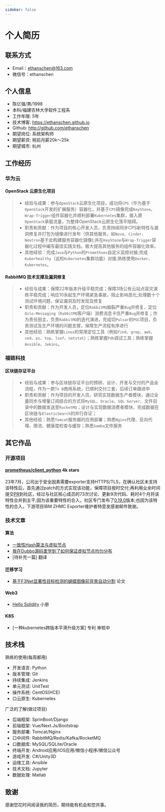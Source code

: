 ```yaml
---
sidebar: false
---
```


# 个人简历

## 联系方式

- Email：<ethanschen@163.com>
- 微信号：ethanschen

## 个人信息

- 陈亿强/男/1998
- 本科/福建农林大学软件工程系
- 工作年限: 5年
- 技术博客: <https://ethanschen.github.io>
- Github: <http://github.com/ethanschen>
- 期望岗位: 系统架构师
- 期望薪资: 税前月薪20k～25k
- 期望城市: 杭州

## 工作经历

### 华为云

#### OpenStack 云原生化项目

> - 经验与成果：参与`OpenStack`云原生化项目，成功将`CPS`（华为基于`OpenStack`开发的扩展服务）容器化，并基于`CPS`镜像完成`KeyStone`、`Wrap-Trigger`组件容器化并顺利部署`Kubernetes`集群，接入原`OpenStack`承载流量，为整体OpenStack云原生化荡平阻碍。
> - 职责和贡献：作为项目的核心开发人员，负责持续同步CPS新特性与漏洞修复并打包为镜像进行发布（供其他服务，如`Nova`、`Cinder`、`Neutron`基于此构建服务容器化镜像);并在`KeyStone`与`Wrap-Trigger`容器化过程中编写最佳实践文档，极大提高其他服务的组件容器化效率。
> - 其他经验：完成`Java`与`Python`的`Promethues`自定义监控对接;完成`Kuberhealthy`（巡检`Kubernetes`集群功能）对接;熟练使用`Docker`、`Kubernetes`。

#### RabbitMQ 技术支撑及漏洞修复

> - 经验与成果：保障22年版本升级平稳完成；保障3场公有云站点容灾演练平稳完成；响应10余起生产环境紧急事故，阻止影响恶化;处理数十个测试环境问题，保证漏洞及时发现及修复
> - 职责和贡献：作为开发人员，定位`RabbitMQ`脑裂严重`Bug`并修复，定位`Oslo-Messaging`（`RabbitMQ`客户端）消费消息卡住严重`Bug`并修复；作为责任田主，负责`RabbitMQ`的迭代演进，完成切`Pulsar`的`POC`项目，负责测试及生产环境的问题支撑，保障生产流程有序进行
> - 其他经验：熟练掌握`Linux`的常用定位工具（例如`find`、`grep`、`awk`、`sed`、`ps`、`top`、`lsof`、`netstat`）；熟练掌握`Pdb`调试工具；熟练掌握`Ansible`、`Jekins`。

### 福链科技

#### 区块链存证平台

> - 经验与成果：参与区块链存证平台的预研、设计、开发与交付的产品全流程，作为一款`To B`商用系统，已顺利交付三套，后续订单跟进中
> - 职责和贡献：作为项目的开发人员，研究实现数据生产者模块，通过全量同步与增量订阅结合的方式将`MySQL`、`Oracle`、`SQL Server`、文件目录中的数据发送至`RocketMQ`；设计与实现数据消费者模块，完成数据在区块链与`ElasticSearch`的并行存证；
> - 其他经验：熟悉`Tomcat`服务器的应用部署；熟悉`Nginx`代理、反向代理、限流、健康度检查与缓存；熟悉`Samba`文件服务

## 其它作品

### 开源项目

#### [prometheus/client_python] 4k stars

23年7月，公司出于安全因素需要exporter支持HTTPS/TLS，在确认社区未支持该特性后，首先通过patch的方式实现该功能，保障项目按时交付;再利用业余时间提交[PR]到社区，经过与社区核心成员的73次讨论、更新9次代码、耗时4个月将该特性合并到主干;因为该重要特性的合入，社区专门发布了[0.19.0]版本;也因为该特性的合入，下游项目IBM ZHMC Exporter维护者特意发感谢邮件致谢。

### 技术文章

#### 算法

- [一致性Hash算法与虚拟节点]
- [我在Dubbo源码里学到了如何保证虚拟节点均匀分布]
- [待补充一篇] 翻译
  
#### 迁移学习

- [基于F3Net显著性目标检测的蝴蝶图像前背景自动分割] 论文

#### Web3

- [Hello Solidity] 小册

#### K8S

- [一种kubernetes跨版本平滑升级方案] 专利 审核中

## 技术栈

熟练的使用(每周都用)

- 开发语言: Python
- 版本管理: Git
- 持续集成: Jenkins
- 单元测试: UnitTest
- 操作系统: CentOS(HCE)
- 口云原生: Kubernetes

广泛的了解(做过项目)

- 后端框架: SprinBoot/Django
- 前端框架: Vue/Next.Js/Bootstrap
- 服务部署: Tomcat/Nginx
- 口中间件: RabbitMQ/Redis/Kafka/RocketMQ
- 口数据库: MySQL/SQLite/Oracle
- 终端开发: Android应用/IOS应用/微信小程序/微信公众号
- 游戏开发: C#/Unity3D
- 运维工具: Ansible
- 技术文档: Jupyter
- 数据处理: Matlab

## 致谢

感谢您花时间阅读我的简历，期待能有机会和您共事。

[基于F3Net显著性目标检测的蝴蝶图像前背景自动分割]: http://www.insect.org.cn/CN/10.16380/j.kcxb.2021.05.008
[prometheus/client_python]: https://github.com/prometheus/client_python
[PR]: https://github.com/prometheus/client_python/pull/946
[0.19.0]: https://pypi.org/project/prometheus-client/0.19.0
[一致性Hash算法与虚拟节点]: https://blog.csdn.net/Eazon_chan/article/details/117576686
[我在Dubbo源码里学到了如何保证虚拟节点均匀分布]: https://blog.csdn.net/Eazon_chan/article/details/117888489
[Hello Solidity]: https://ethanschen.github.io/solidity
